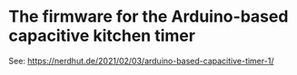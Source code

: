 # The firmware for the Arduino-based capacitive kitchen timer
See: https://nerdhut.de/2021/02/03/arduino-based-capacitive-timer-1/
